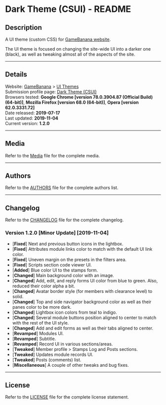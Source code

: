 # Dark Theme (CSUI) - README

## Description

A UI theme (custom CSS) for [GameBanana website](https://gamebanana.com/).

The UI theme is focused on changing the site-wide UI into a darker one (black), as well as tweaking almost all of the aspects of the site.

---

## Details

Website: [GameBanana](https://gamebanana.com) > [UI Themes](https://gamebanana.com/scripts/cats/2238)\
Submission profile page: [Dark Theme (CSUI)](https://gamebanana.com/scripts/10441)\
Browsers tested: **Google Chrome [version 78.0.3904.87 (Official Build) (64-bit)]**, **Mozilla Firefox [version 68.0 (64-bit)]**, **Opera [version 62.0.3331.72]**\
Date released: **2019-07-17**\
Last updated: **2019-11-04**\
Current version: **1.2.0**

---

## Media

Refer to the [Media](Media.md) file for the complete media.

---

## Authors

Refer to the [AUTHORS](AUTHORS.md) file for the complete authors list.

---

## Changelog

Refer to the [CHANGELOG](CHANGELOG.md) file for the complete changelog.

### Version 1.2.0 [Minor Update] [2019-11-04]

* [**Fixed**] Next and previous button icons in the lightbox.
* [**Fixed**] Attributes module links color to match with the default UI link color.
* [**Fixed**] Uneven margin on the presets in the filters area.
* [**Fixed**] Scripts section code viewer UI.
* [**Added**] Blue color UI to the stamps form.
* [**Changed**] Main background color with an image.
* [**Changed**] Add, edit, and reply forms UI color from blue to green. Also, reduced their color alpha a bit.
* [**Changed**] Avatar border style (for members with clearance level) to solid.
* [**Changed**] Top and side navigator background color as well as their panes color to be more dark.
* [**Changed**] Lightbox icon colors from teal to indigo.
* [**Changed**] Several module buttons position aligned to center to match with the rest of the UI style.
* [**Changed**] Add and edit forms as well as their tabs aligned to center.
* [**Revamped**] Modules UI.
* [**Revamped**] Subtitle.
* [**Revamped**] Record UI in various sections/areas.
* [**Tweaked**] Member profile > Stamps Log and Posts sections.
* [**Tweaked**] Updates module records UI.
* [**Tweaked**] Posts (comments) list.
* [**Miscellaneous**] A couple of other tweaks and bug fixes.

---

## License

Refer to the [LICENSE](LICENSE.md) file for the complete license statement.
